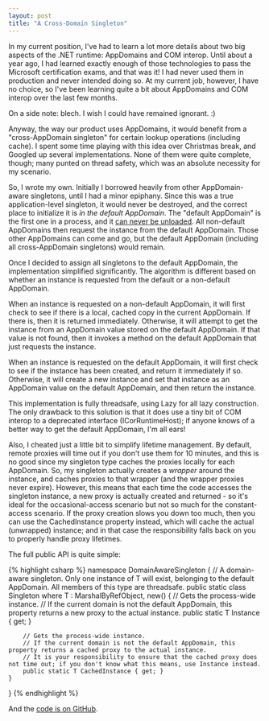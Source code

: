 ```yaml
---
layout: post
title: "A Cross-Domain Singleton"
---
```

In my current position, I've had to learn a lot more details about two big aspects of the .NET runtime: AppDomains and COM interop. Until about a year ago, I had learned exactly enough of those technologies to pass the Microsoft certification exams, and that was it! I had never used them in production and never intended doing so. At my current job, however, I have no choice, so I've been learning quite a bit about AppDomains and COM interop over the last few months.

On a side note: blech. I wish I could have remained ignorant. :)

Anyway, the way our product uses AppDomains, it would benefit from a "cross-AppDomain singleton" for certain lookup operations (including cache). I spent some time playing with this idea over Christmas break, and Googled up several implementations. None of them were quite complete, though; many punted on thread safety, which was an absolute necessity for my scenario.

So, I wrote my own. Initially I borrowed heavily from other AppDomain-aware singletons, until I had a minor epiphany. Since this was a true application-level singleton, it would never be destroyed, and the correct place to initialize it is _in the default AppDomain_. The "default AppDomain" is the first one in a process, and it [can never be unloaded](http://blogs.msdn.com/b/cbrumme/archive/2003/06/01/51466.aspx). All non-default AppDomains then request the instance from the default AppDomain. Those other AppDomains can come and go, but the default AppDomain (including all cross-AppDomain singletons) would remain.

Once I decided to assign all singletons to the default AppDomain, the implementation simplified significantly. The algorithm is different based on whether an instance is requested from the default or a non-default AppDomain.

When an instance is requested on a non-default AppDomain, it will first check to see if there is a local, cached copy in the current AppDomain. If there is, then it is returned immediately. Otherwise, it will attempt to get the instance from an AppDomain value stored on the default AppDomain. If that value is not found, then it invokes a method on the default AppDomain that just requests the instance.

When an instance is requested on the default AppDomain, it will first check to see if the instance has been created, and return it immediately if so. Otherwise, it will create a new instance and set that instance as an AppDomain value on the default AppDomain, and then return the instance.

This implementation is fully threadsafe, using Lazy<T> for all lazy construction. The only drawback to this solution is that it does use a tiny bit of COM interop to a deprecated interface (ICorRuntimeHost); if anyone knows of a better way to get the default AppDomain, I'm all ears!

Also, I cheated just a little bit to simplify lifetime management. By default, remote proxies will time out if you don't use them for 10 minutes, and this is no good since my singleton type caches the proxies locally for each AppDomain. So, my singleton actually creates a _wrapper_ around the instance, and caches proxies to that wrapper (and the wrapper proxies never expire). However, this means that each time the code accesses the singleton instance, a new proxy is actually created and returned - so it's ideal for the occasional-access scenario but not so much for the constant-access scenario. If the proxy creation slows you down too much, then you can use the CachedInstance property instead, which will cache the actual (unwrapped) instance; and in that case the responsibility falls back on you to properly handle proxy lifetimes.

The full public API is quite simple:

{% highlight csharp %}
namespace DomainAwareSingleton
{
    // A domain-aware singleton. Only one instance of T will exist, belonging to the default AppDomain. All members of this type are threadsafe.
    public static class Singleton<T> where T : MarshalByRefObject, new()
    {
        // Gets the process-wide instance.
        // If the current domain is not the default AppDomain, this property returns a new proxy to the actual instance.
        public static T Instance { get; }

        // Gets the process-wide instance.
        // If the current domain is not the default AppDomain, this property returns a cached proxy to the actual instance.
        // It is your responsibility to ensure that the cached proxy does not time out; if you don't know what this means, use Instance instead.
        public static T CachedInstance { get; }
    }
}
{% endhighlight %}

And the [code is on GitHub](https://github.com/StephenCleary/CrossDomainSingleton/blob/master/Source/DomainAwareSingleton/Singleton.cs).

